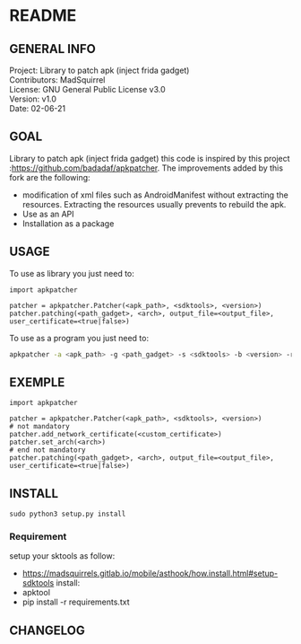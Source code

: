 # README


## GENERAL INFO


  Project: Library to patch apk (inject frida gadget)  
  Contributors: MadSquirrel  
  License: GNU General Public License v3.0  
  Version: v1.0  
  Date: 02-06-21  

## GOAL

  Library to patch apk (inject frida gadget)
	this code is inspired by this project :https://github.com/badadaf/apkpatcher.
The improvements added by this fork are the following:  
- modification of xml files such as AndroidManifest without extracting the
resources. Extracting the resources usually prevents to rebuild the apk.
- Use as an API
- Installation as a package

## USAGE

  To use as library you just need to:  
  ```python3
  import apkpatcher

  patcher = apkpatcher.Patcher(<apk_path>, <sdktools>, <version>)
  patcher.patching(<path_gadget>, <arch>, output_file=<output_file>, user_certificate=<true|false>)
  ```

  To use as a program you just need to:  
  ```bash
  apkpatcher -a <apk_path> -g <path_gadget> -s <sdktools> -b <version> -r <arch> -o <output_file>
  ```



## EXEMPLE

  ```python3
  import apkpatcher

  patcher = apkpatcher.Patcher(<apk_path>, <sdktools>, <version>)
  # not mandatory
  patcher.add_network_certificate(<custom_certificate>)
  patcher.set_arch(<arch>)
  # end not mandatory
  patcher.patching(<path_gadget>, <arch>, output_file=<output_file>, user_certificate=<true|false>)
  ```

## INSTALL

  ```python3
  sudo python3 setup.py install
  ```

### Requirement
  setup your sktools as follow:
  - https://madsquirrels.gitlab.io/mobile/asthook/how.install.html#setup-sdktools
  install:
  - apktool
  - pip install -r requirements.txt


## CHANGELOG

